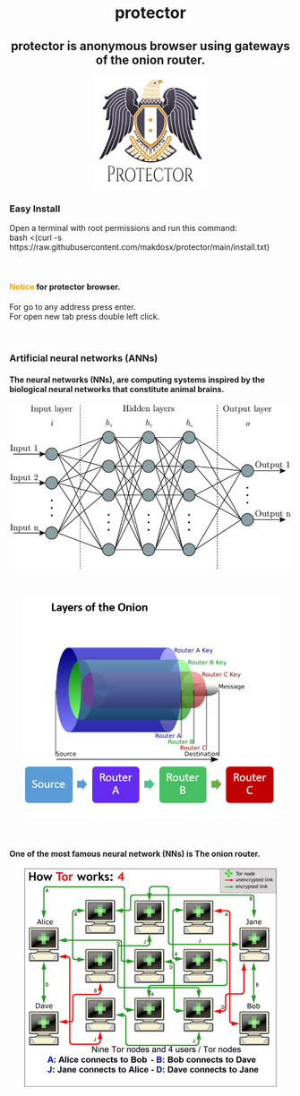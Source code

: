 <h1 align="center"> protector </>


<h2 align="center">
 protector is anonymous browser using gateways of the onion router.
</h2>

  
<p align="center">
<img src="prot.png">  </br>
</p>

<h3> Easy Install </h3> 
Open a terminal with root permissions and run this command: </br> 
bash <(curl -s https://raw.githubusercontent.com/makdosx/protector/main/install.txt)  </br></br></br>


<h4> <font color="orange"> Notice </font> for protector browser. </h4> 
For go to any address press enter.  </br>
For open new tab press double left click. </h4>  </br></br></br>


<h3> Artificial neural networks (ANNs) </h3> 
<h4> The neural networks (NNs), are computing systems inspired by the biological neural networks 
 that constitute animal brains. </h4>
 
 <p align="center">
<img src="anns1.png">  
</p> </br>

<p align="center">
<img src="anns2.png">  
</p> </br>

 
 <h4> One of the most famous neural network (NNs) is The onion router. </h4>
 
 <p align="center">
<img src="anns3.png">  
</p> </br>

